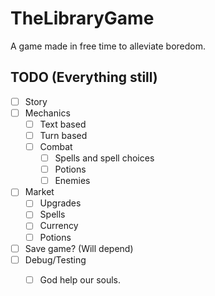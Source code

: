 # TheLibraryGame

A game made in free time to alleviate boredom.

## TODO (Everything still)

* [ ] Story
* [ ] Mechanics   
    - [ ] Text based
    - [ ] Turn based
    - [ ] Combat
        - [ ] Spells and spell choices
        - [ ] Potions
        - [ ] Enemies
* [ ] Market
    - [ ] Upgrades
    - [ ] Spells
    - [ ] Currency
    - [ ] Potions
* [ ] Save game? (Will depend)  
* [ ] Debug/Testing
    - [ ] God help our souls.

